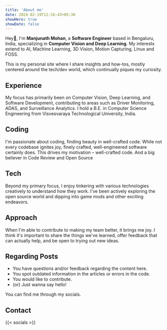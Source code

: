 ```yaml
---
title: 'About me'
date: 2024-02-19T12:16:43+05:30
showHero: true
showDate: false
---
```

Hey👋, I'm **Manjunath Mohan**, a **Software Engineer** based in Bengaluru, India, specializing in **Computer Vision and Deep Learning**. My interests extend to AI, Machine Learning, 3D Vision, Motion Capturing, Linux and FOSS.

This is my personal site where I share insights and how-tos, mostly centered around the tech/dev world, which continually piques my curiosity.

## **Experience**
My focus has primarily been on Computer Vision, Deep Learning, and Software Development, contributing to areas such as Driver Monitoring, ADAS, and Surveillance Analytics. I hold a B.E. in Computer Science Engineering from Visvesvaraya Technological University, India.

## **Coding**
I'm passionate about coding, finding beauty in well-crafted code. While not every codebase ignites joy, finely crafted, well-engineered software certainly does. This drives my motivation – well-crafted code. And a big believer in Code Review and Open Source

## **Tech**
Beyond my primary focus, I enjoy tinkering with various technologies creatively to understand how they work. I've been actively exploring the open source world and dipping into game mods and other exciting endeavors.

## **Approach**
When I'm able to contribute to making my team better, it brings me joy. I think it's important to share the things we've learned, offer feedback that can actually help, and be open to trying out new ideas.

## **Regarding Posts**
- You have questions and/or feedback regarding the content here.
- You spot outdated information in the articles or errors in the code.
- You would like to contribute.
- (or) Just wanna say hello!

You can find me through my socials.

## **Contact**

{{< socials >}}
